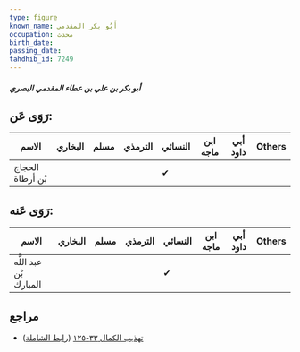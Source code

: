 ```yaml
---
type: figure
known_name: أَبُو بكر المقدمي
occupation: محدث
birth_date:
passing_date:
tahdhib_id: 7249
---
```

##### أبو بكر بن علي بن عطاء المقدمي البصري

## رَوَى عَن:
| الاسم            | البخاري | مسلم | الترمذي | النسائي | ابن ماجه | أبي داود | Others |
| ---------------- | ------- | ---- | ------- | ------- | -------- | -------- | ------ |
| الحجاج بْن أرطاة |         |      |         | ✔       |          |          |        |
## رَوَى عَنه:
| الاسم                  | البخاري | مسلم | الترمذي | النسائي | ابن ماجه | أبي داود | Others |
| ---------------------- | ------- | ---- | ------- | ------- | -------- | -------- | ------ |
| عبد اللَّه بْن المبارك |         |      |         | ✔       |          |          |        |
## مراجع
- [تهذيب الكمال ٣٣-١٢٥](obsidian://open?vault=Tahdhib-al-Kamal&file=Figures/٧٢٤٩-أبو%20بكر%20بن%20علي%20بن%20عطاء%20المقدمي%20البصري) ([رابط الشاملة](https://shamela.ws/book/3722/17796))